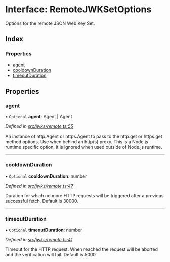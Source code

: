 # Interface: RemoteJWKSetOptions

Options for the remote JSON Web Key Set.

## Index

### Properties

* [agent](_jwks_remote_.remotejwksetoptions.md#agent)
* [cooldownDuration](_jwks_remote_.remotejwksetoptions.md#cooldownduration)
* [timeoutDuration](_jwks_remote_.remotejwksetoptions.md#timeoutduration)

## Properties

### agent

• `Optional` **agent**: Agent \| Agent

*Defined in [src/jwks/remote.ts:55](https://github.com/panva/jose/blob/v3.6.1/src/jwks/remote.ts#L55)*

An instance of http.Agent or https.Agent to pass to the http.get or
https.get method options. Use when behind an http(s) proxy.
This is a Node.js runtime specific option, it is ignored
when used outside of Node.js runtime.

___

### cooldownDuration

• `Optional` **cooldownDuration**: number

*Defined in [src/jwks/remote.ts:47](https://github.com/panva/jose/blob/v3.6.1/src/jwks/remote.ts#L47)*

Duration for which no more HTTP requests will be triggered
after a previous successful fetch. Default is 30000.

___

### timeoutDuration

• `Optional` **timeoutDuration**: number

*Defined in [src/jwks/remote.ts:41](https://github.com/panva/jose/blob/v3.6.1/src/jwks/remote.ts#L41)*

Timeout for the HTTP request. When reached the request will be
aborted and the verification will fail. Default is 5000.
